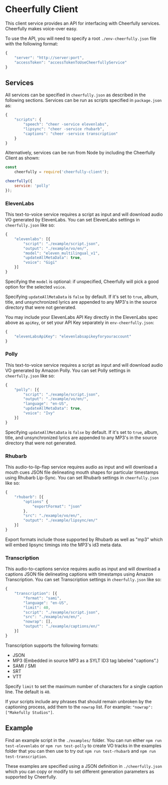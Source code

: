 # Cheerfully Client

This client service provides an API for interfacing with Cheerfully services. Cheerfully makes voice-over easy.

To use the API, you will need to specify a root `./env-cheerfully.json` file with the following format:

```javascript
{
    "server": "http://server:port",
    "accessToken": "accessTokenToUseCheerfullyService"
}
```

## Services

All services can be specified in `cheerfully.json` as described in the following sections. Services can be run as scripts specified in `package.json` as:

```javascript
{
    "scripts": {
        "speech": "cheer -service elevenlabs",
        "lipsync": "cheer -service rhubarb",
        "captions": "cheer -service transcription"
    }
}
```

Alternatively, services can be run from Node by including the Cheerfully Client as shown:

```javascript
const
    cheerfully = require('cheerfully-client');

cheerfully({
    service: 'polly'
});
```

### ElevenLabs

This text-to-voice service requires a script as input and will download audio VO generated by ElevenLabs. You can set ElevenLabs settings in `cheerfully.json` like so:

```javascript
{
    "elevenlabs": [{
        "script": "./example/script.json",
        "output": "./example/vo/en/",
        "model": "eleven_multilingual_v1",
        "updateAllMetaData": true,
        "voice": "Gigi"
    }]
}
```

Specifying the `model` is optional: if unspecified, Cheerfully will pick a good option for the selected `voice`.

Specifying `updateAllMetaData` is `false` by default. If it's set to `true`, album, title, and unsynchronized lyrics are appended to any MP3's in the source directory that were not generated.

You may include your ElevenLabs API Key directly in the ElevenLabs spec above as `apiKey`, or set your API Key separately in `env-cheerfully.json`:

```javascript
{
    "elevenLabsApiKey": "elevenlabsapikeyforyouraccount"
}
```

### Polly

This text-to-voice service requires a script as input and will download audio VO generated by Amazon Polly. You can set Polly settings in `cheerfully.json` like so:

```javascript
{
    "polly": [{
        "script": "./example/script.json",
        "output": "./example/vo/en/",
        "language": "en-US",
        "updateAllMetaData": true,
        "voice": "Ivy"
    }]
}
```

Specifying `updateAllMetaData` is `false` by default. If it's set to `true`, album, title, and unsynchronized lyrics are appended to any MP3's in the source directory that were not generated.

### Rhubarb

This audio-to-lip-flap service requires audio as input and will download a mouth cues JSON file delineating mouth shapes for particular timestamps using Rhubarb Lip-Sync. You can set Rhubarb settings in `cheerfully.json` like so:

```javascript
{
    "rhubarb": [{
        "options" {
            "exportFormat": "json"
        },
        "src": "./example/vo/en/",
        "output": "./example/lipsync/en/"
    }]
}
```

Export formats include those supported by Rhubarb as well as "mp3" which will embed lipsync timings into the MP3's id3 meta data.

### Transcription

This audio-to-captions service requires audio as input and will download a captions JSON file delineating captions with timestamps using Amazon Transcription. You can set Transcription settings in `cheerfully.json` like so:

```javascript
{
    "transcription": [{
        "format": "sami",
        "language": "en-US",
        "limit": 40,
        "script": "./example/script.json",
        "src": "./example/vo/en/",
        "nowrap": [],
        "output": "./example/captions/en/"
    }]
}
```

Transcription supports the following formats:

* JSON
* MP3 (Embedded in source MP3 as a SYLT ID3 tag labeled "captions".)
* SAMI / SMI
* SRT
* VTT

Specify `limit` to set the maximum number of characters for a single caption line. The default is `40`.

If your scripts include any phrases that should remain unbroken by the captioning process, add them to the `nowrap` list. For example: `"nowrap": ["Makefully Studios"]`.

## Example

Find an example script in the `./examples/` folder. You can run either `npm run test-elevenlabs` or `npm run test-polly` to create VO tracks in the examples folder that you can then use to try out `npm run test-rhubarb` and `npm run test-transcription`.

These examples are specified using a JSON definition in `./cheerfully.json` which you can copy or modify to set different generation parameters as supported by Cheerfully.
